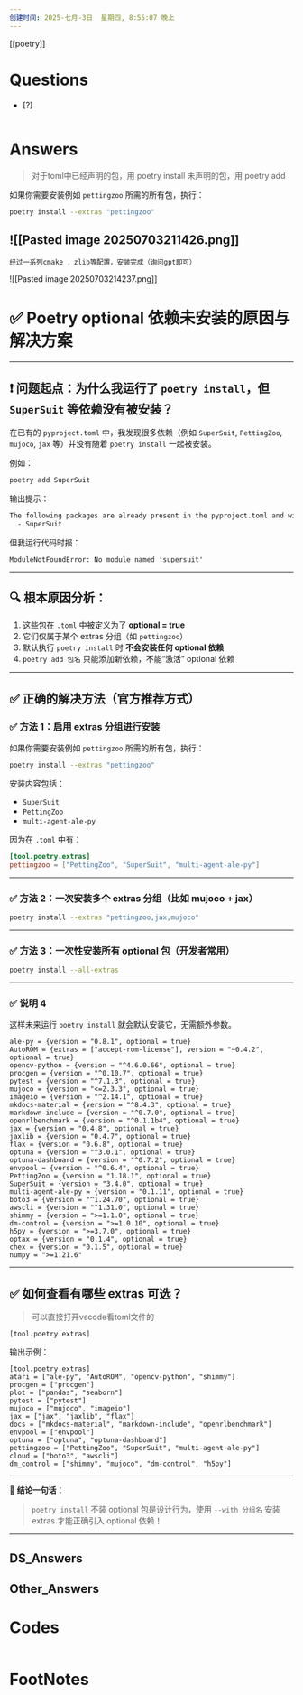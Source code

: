 ```yaml
---
创建时间: 2025-七月-3日  星期四, 8:55:07 晚上
---
```

[[poetry]]

# Questions

- [?] 

```python

```

# Answers

>对于toml中已经声明的包，用 poetry install
>未声明的包，用 poetry add


如果你需要安装例如 `pettingzoo` 所需的所有包，执行：

```bash
poetry install --extras "pettingzoo"
```

![[Pasted image 20250703211426.png]]
---

```ad-tip
经过一系列cmake ，zlib等配置，安装完成（询问gpt即可）
```

![[Pasted image 20250703214237.png]]

# ✅ Poetry optional 依赖未安装的原因与解决方案

---

## ❗ 问题起点：为什么我运行了 `poetry install`，但 `SuperSuit` 等依赖没有被安装？

在已有的 `pyproject.toml` 中，我发现很多依赖（例如 `SuperSuit`, `PettingZoo`, `mujoco`, `jax` 等）并没有随着 `poetry install` 一起被安装。

例如：

```bash
poetry add SuperSuit
```

输出提示：

```bash
The following packages are already present in the pyproject.toml and will be skipped:
  - SuperSuit
```

但我运行代码时报：

```text
ModuleNotFoundError: No module named 'supersuit'
```

---

## 🔍 根本原因分析：

1. 这些包在 `.toml` 中被定义为了 **optional = true**
2. 它们仅属于某个 extras 分组（如 `pettingzoo`）
3. 默认执行 `poetry install` 时 **不会安装任何 optional 依赖**
4. `poetry add 包名` 只能添加新依赖，不能“激活” optional 依赖

---

## ✅ 正确的解决方法（官方推荐方式）

### ✅ 方法 1：启用 extras 分组进行安装

如果你需要安装例如 `pettingzoo` 所需的所有包，执行：

```bash
poetry install --extras "pettingzoo"
```

安装内容包括：

* `SuperSuit`
* `PettingZoo`
* `multi-agent-ale-py`

因为在 `.toml` 中有：

```toml
[tool.poetry.extras]
pettingzoo = ["PettingZoo", "SuperSuit", "multi-agent-ale-py"]
```

---

### ✅ 方法 2：一次安装多个 extras 分组（比如 mujoco + jax）

```bash
poetry install --extras "pettingzoo,jax,mujoco"
```

---

### ✅ 方法 3：一次性安装所有 optional 包（开发者常用）

```bash
poetry install --all-extras
```

---

### ✅ 说明 4
这样未来运行 `poetry install` 就会默认安装它，无需额外参数。

```
ale-py = {version = "0.8.1", optional = true}
AutoROM = {extras = ["accept-rom-license"], version = "~0.4.2", optional = true}
opencv-python = {version = "^4.6.0.66", optional = true}
procgen = {version = "^0.10.7", optional = true}
pytest = {version = "^7.1.3", optional = true}
mujoco = {version = "<=2.3.3", optional = true}
imageio = {version = "^2.14.1", optional = true}
mkdocs-material = {version = "^8.4.3", optional = true}
markdown-include = {version = "^0.7.0", optional = true}
openrlbenchmark = {version = "^0.1.1b4", optional = true}
jax = {version = "0.4.8", optional = true}
jaxlib = {version = "0.4.7", optional = true}
flax = {version = "0.6.8", optional = true}
optuna = {version = "^3.0.1", optional = true}
optuna-dashboard = {version = "^0.7.2", optional = true}
envpool = {version = "^0.6.4", optional = true}
PettingZoo = {version = "1.18.1", optional = true}
SuperSuit = {version = "3.4.0", optional = true}
multi-agent-ale-py = {version = "0.1.11", optional = true}
boto3 = {version = "^1.24.70", optional = true}
awscli = {version = "^1.31.0", optional = true}
shimmy = {version = ">=1.1.0", optional = true}
dm-control = {version = ">=1.0.10", optional = true}
h5py = {version = ">=3.7.0", optional = true}
optax = {version = "0.1.4", optional = true}
chex = {version = "0.1.5", optional = true}
numpy = ">=1.21.6"
```


---

## ✅ 如何查看有哪些 extras 可选？


>可以直接打开vscode看toml文件的

```
[tool.poetry.extras]
```

输出示例：

```
[tool.poetry.extras]
atari = ["ale-py", "AutoROM", "opencv-python", "shimmy"]
procgen = ["procgen"]
plot = ["pandas", "seaborn"]
pytest = ["pytest"]
mujoco = ["mujoco", "imageio"]
jax = ["jax", "jaxlib", "flax"]
docs = ["mkdocs-material", "markdown-include", "openrlbenchmark"]
envpool = ["envpool"]
optuna = ["optuna", "optuna-dashboard"]
pettingzoo = ["PettingZoo", "SuperSuit", "multi-agent-ale-py"]
cloud = ["boto3", "awscli"]
dm_control = ["shimmy", "mujoco", "dm-control", "h5py"]

```

---

📌 **结论一句话**：

> `poetry install` 不装 optional 包是设计行为，使用 `--with 分组名` 安装 extras 才能正确引入 optional 依赖！

---


## DS_Answers


## Other_Answers


# Codes

```python

```


# FootNotes
